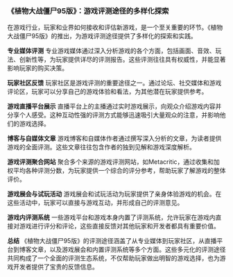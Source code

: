 ### 《植物大战僵尸95版》：游戏评测途径的多样化探索

在游戏行业，玩家和业界如何接收和评估新游戏，是一个至关重要的环节。《植物大战僵尸95版》的推出，为游戏评测途径提供了多样化的探索和实践。

**专业媒体评测**
专业游戏媒体通过深入分析游戏的各个方面，包括画面、音效、玩法、创新性等，为玩家提供详尽的评测报告。这些评测往往具有权威性，并能显著影响玩家的购买决策。

**玩家社区反馈**
玩家社区是游戏评测的重要途径之一。通过论坛、社交媒体和游戏评论区，玩家可以分享自己的游戏体验和看法，为其他潜在玩家提供参考。

**游戏直播平台展示**
直播平台上的主播通过实时游戏展示，向观众介绍游戏内容并分享个人感受。这种互动性强的评测方式能够迅速吸引大量观众的注意，并影响他们的游戏选择。

**博客与自媒体文章**
游戏博客和自媒体作者通过撰写深入分析的文章，为读者提供游戏的全面评测。这些文章往往包含作者的独到见解和游戏深度解析。

**游戏评测聚合网站**
聚合多个来源的游戏评测网站，如Metacritic，通过收集和加权平均各种评测分数，为玩家提供一个综合的评分参考，帮助玩家了解游戏的整体评价。

**游戏展会与试玩活动**
游戏展会和试玩活动为玩家提供了亲身体验游戏的机会。在这些活动中，玩家可以直接与游戏互动，并形成自己的评测意见。

**游戏内评测系统**
一些游戏平台和游戏本身内置了评测系统，允许玩家在游戏内直接对游戏进行评分和评论，这些直接反馈对其他玩家和开发者都具有重要价值。

**总结**
《植物大战僵尸95版》的评测途径涵盖了从专业媒体到玩家社区，从直播平台到博客文章，以及游戏展会和内置评测系统等多个方面。这些多元化的评测途径共同构成了一个全面的评测生态系统，不仅帮助玩家做出明智的游戏选择，也为游戏开发者提供了宝贵的反馈信息。